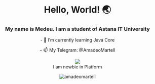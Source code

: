 <h1 align="center"> Hello, World! 🌏 </h1>
<h3 align="center">My name is Medeu. I am a student of Astana IT University</h3>
<p align="center"> - 🌱 I’m currently learning Java Core </p>
<p align="center"> - 📫 My Telegram: @AmadeoMartell </p>

<p align="center"><img align="center" src="https://leetcard.jacoblin.cool/AmadeoMartell?theme=dark&font=PT%20Sans&ext=heatmap"><br>I am newbie in Platform</p>

<p align="center"><img align="center" src="https://github-readme-stats.vercel.app/api/top-langs?username=amadeomartell&show_icons=true&theme=tokyonight&locale=en&layout=compact" alt="amadeomartell" /></p>
